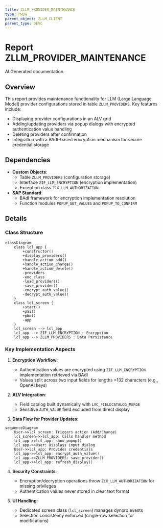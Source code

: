 ```yaml
---
title: ZLLM_PROVIDER_MAINTENANCE
type: PROG
parent_object: ZLLM_CLIENT
parent_type: DEVC
---
```


# Report ZLLM_PROVIDER_MAINTENANCE

AI Generated documentation.

## Overview  

This report provides maintenance functionality for LLM (Large Language Model) provider configurations stored in table `ZLLM_PROVIDERS`. Key features include:  

- Displaying provider configurations in an ALV grid  
- Adding/updating providers via popup dialogs with encrypted authentication value handling  
- Deleting providers after confirmation  
- Integration with a BAdI-based encryption mechanism for secure credential storage  

## Dependencies  

- **Custom Objects**:  
  - Table `ZLLM_PROVIDERS` (configuration storage)  
  - Interface `ZIF_LLM_ENCRYPTION` (encryption implementation)  
  - Exception class `ZCX_LLM_AUTHORIZATION`  
- **SAP Standard**:  
  - BAdI framework for encryption implementation resolution  
  - Function modules `POPUP_GET_VALUES` and `POPUP_TO_CONFIRM`  

## Details  

### Class Structure  

```mermaid  
classDiagram  
    class lcl_app {  
        +constructor()  
        +display_providers()  
        +handle_action_add()  
        +handle_action_change()  
        +handle_action_delete()  
        -providers  
        -enc_class  
        -load_providers()  
        -save_provider()  
        -encrypt_auth_value()  
        -decrypt_auth_value()  
    }  
    class lcl_screen {  
        +start()  
        +pai()  
        +pbo()  
        -app  
    }  
    lcl_screen --> lcl_app  
    lcl_app --> ZIF_LLM_ENCRYPTION : Encryption  
    lcl_app --> ZLLM_PROVIDERS : Data Persistence  
```  

### Key Implementation Aspects  

1. **Encryption Workflow**:  
   - Authentication values are encrypted using `ZIF_LLM_ENCRYPTION` implementation retrieved via BAdI  
   - Values split across two input fields for lengths >132 characters (e.g., OpenAI keys)  

2. **ALV Integration**:  
   - Field catalog built dynamically with `LVC_FIELDCATALOG_MERGE`  
   - Sensitive `AUTH_VALUE` field excluded from direct display  

3. **Data Flow for Provider Updates**:  

```mermaid  
sequenceDiagram  
    User->>lcl_screen: Triggers action (Add/Change)  
    lcl_screen->>lcl_app: Calls handler method  
    lcl_app->>lcl_app: show_popup()  
    lcl_app->>User: Displays input dialog  
    User->>lcl_app: Provides credentials  
    lcl_app->>lcl_app: encrypt_auth_value()  
    lcl_app->>ZLLM_PROVIDERS: save_provider()  
    lcl_app->>lcl_app: refresh_display()  
```  

4. **Security Constraints**:  
   - Encryption/decryption operations throw `ZCX_LLM_AUTHORIZATION` for missing privileges  
   - Authentication values never stored in clear text format  

5. **UI Handling**:  
   - Dedicated screen class (`lcl_screen`) manages dynpro events  
   - Selection consistency enforced (single-row selection for modifications)
